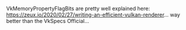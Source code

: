 VkMemoryPropertyFlagBits are pretty well explained here: https://zeux.io/2020/02/27/writing-an-efficient-vulkan-renderer... way better than the VkSpecs Official...